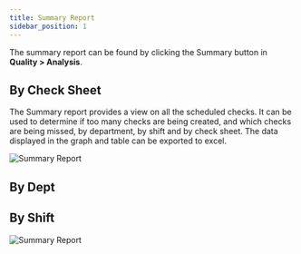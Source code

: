 ```yaml
---
title: Summary Report
sidebar_position: 1
---
```


The summary report can be found by clicking the Summary button in **Quality > Analysis**.


## By Check Sheet

The Summary report provides a view on all the scheduled checks. It can be used to determine if too many checks are being created, and which checks are being missed, by department, by shift and by check sheet. The data displayed in the graph and table can be exported to excel.

![Summary Report](/img/summary-report-1.png)


## By Dept


## By Shift

![Summary Report](/img/summary-report-2.png)
